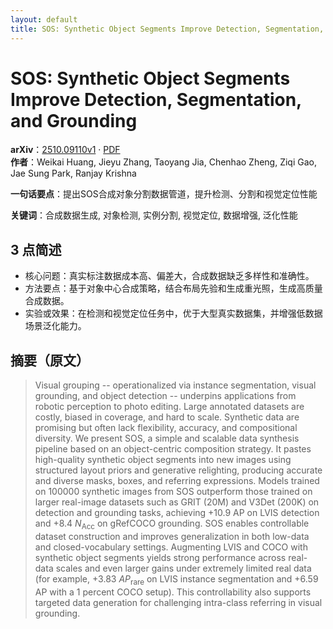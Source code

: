 ```yaml
---
layout: default
title: SOS: Synthetic Object Segments Improve Detection, Segmentation, and Grounding
---
```


# SOS: Synthetic Object Segments Improve Detection, Segmentation, and Grounding
**arXiv**：[2510.09110v1](https://arxiv.org/abs/2510.09110) · [PDF](https://arxiv.org/pdf/2510.09110.pdf)  
**作者**：Weikai Huang, Jieyu Zhang, Taoyang Jia, Chenhao Zheng, Ziqi Gao, Jae Sung Park, Ranjay Krishna  

**一句话要点**：提出SOS合成对象分割数据管道，提升检测、分割和视觉定位性能

**关键词**：合成数据生成, 对象检测, 实例分割, 视觉定位, 数据增强, 泛化性能

## 3 点简述
- 核心问题：真实标注数据成本高、偏差大，合成数据缺乏多样性和准确性。
- 方法要点：基于对象中心合成策略，结合布局先验和生成重光照，生成高质量合成数据。
- 实验或效果：在检测和视觉定位任务中，优于大型真实数据集，并增强低数据场景泛化能力。

## 摘要（原文）

> Visual grouping -- operationalized via instance segmentation, visual
> grounding, and object detection -- underpins applications from robotic
> perception to photo editing. Large annotated datasets are costly, biased in
> coverage, and hard to scale. Synthetic data are promising but often lack
> flexibility, accuracy, and compositional diversity.
>   We present SOS, a simple and scalable data synthesis pipeline based on an
> object-centric composition strategy. It pastes high-quality synthetic object
> segments into new images using structured layout priors and generative
> relighting, producing accurate and diverse masks, boxes, and referring
> expressions. Models trained on 100000 synthetic images from SOS outperform
> those trained on larger real-image datasets such as GRIT (20M) and V3Det (200K)
> on detection and grounding tasks, achieving +10.9 AP on LVIS detection and +8.4
> $N_{\text{Acc}}$ on gRefCOCO grounding. SOS enables controllable dataset
> construction and improves generalization in both low-data and closed-vocabulary
> settings. Augmenting LVIS and COCO with synthetic object segments yields strong
> performance across real-data scales and even larger gains under extremely
> limited real data (for example, +3.83 $AP_{\text{rare}}$ on LVIS instance
> segmentation and +6.59 AP with a 1 percent COCO setup). This controllability
> also supports targeted data generation for challenging intra-class referring in
> visual grounding.

